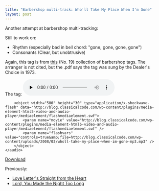 ```yaml
---
title: "Barbershop multi-track: Who'll Take My Place When I'm Gone"
layout: post
---
```


Another attempt at barbershop multi-tracking:

Still to work on:
<ul>
	<li>Rhythm (especially bad in bell chord: "gone, gone, gone, gone")</li>
	<li>Consonants (Clear, but unobtrusive)</li>
</ul>
Again, this tag is from <a href="http://www.stampedecitychorus.com/classic_tags_men2.pdf">this</a> (No. 19) collection of barbershop tags. The arranger is not cited, but the .pdf says the tag was sung by the Dealer's Choice in 1973.

The tag: 
	<audio id="wp_mep_52" src="http://blog.classicalcode.com/wp-content/uploads/2008/03/wholl-take-my-place-when-im-gone-mp3.mp3" type="audio/mp3"    controls="controls" preload="none"  >
		
		
		
		
		
		
		
		<object width="500" height="30" type="application/x-shockwave-flash" data="http://blog.classicalcode.com/wp-content/plugins/media-element-html5-video-and-audio-player/mediaelement/flashmediaelement.swf">
			<param name="movie" value="http://blog.classicalcode.com/wp-content/plugins/media-element-html5-video-and-audio-player/mediaelement/flashmediaelement.swf" />
			<param name="flashvars" value="controls=true&amp;file=http://blog.classicalcode.com/wp-content/uploads/2008/03/wholl-take-my-place-when-im-gone-mp3.mp3" />			
		</object>		
	</audio>
<script type="text/javascript">
jQuery(document).ready(function($) {
	$('#wp_mep_52').mediaelementplayer({
		m:1
		
		,features: ['playpause','current','progress','duration','volume','tracks','fullscreen']
		,audioWidth:500,audioHeight:30
	});
});
</script>


<a title="Who’ll Take My Place When I’m Gone?" href="http://blog.classicalcode.com/wp-content/uploads/2008/03/wholl-take-my-place-when-im-gone-mp3.mp3">Download</a>

Previously:
<ul>
	<li><a href="http://blog.classicalcode.com/?p=57">Love Letter's Straight from the Heart</a></li>
	<li><a href="http://blog.classicalcode.com/?p=59">Lord, You Made the Night Too Long</a></li>
</ul>
